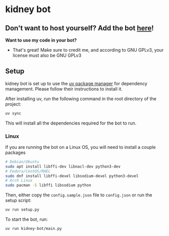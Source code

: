 # kidney bot

## Don't want to host yourself? Add the bot [here](https://discord.com/oauth2/authorize?client_id=870379086487363605&permissions=8&scope=applications.commands%20bot)!

**Want to use my code in your bot?**
- That's great! Make sure to credit me, and according to GNU GPLv3, your license must also be GNU GPLv3

## Setup

kidney bot is set up to use the [uv package manager](https://docs.astral.sh/uv) for dependency management. Please follow their instructions to install it.

After installing uv, run the following command in the root directory of the project:

```bash
uv sync
```
This will install all the dependencies required for the bot to run.

### Linux

If you are running the bot on a Linux OS, you will need to install a couple packages

```bash
# Debian/Ubuntu
sudo apt install libffi-dev libnacl-dev python3-dev
# Fedora/CentOS/RHEL
sudo dnf install libffi-devel libsodium-devel python3-devel
# Arch Linux
sudo pacman -S libffi libsodium python
```

Then, either copy the `config.sample.json` file to `config.json` or run the setup script:

```bash
uv run setup.py
```

To start the bot, run:

```bash
uv run kidney-bot/main.py
```
